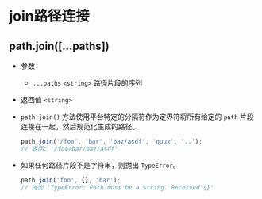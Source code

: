 # join路径连接

## path.join(\[...paths])

  - 参数

      - `...paths` `<string>` 路径片段的序列

  - 返回值 `<string>`

  - `path.join()` 方法使用平台特定的分隔符作为定界符将所有给定的 `path` 片段连接在一起，然后规范化生成的路径。

    ```javascript
    path.join('/foo', 'bar', 'baz/asdf', 'quux', '..');
    // 返回: '/foo/bar/baz/asdf'
    ```

  - 如果任何路径片段不是字符串，则抛出 `TypeError`。

    ```javascript
    path.join('foo', {}, 'bar');
    // 抛出 'TypeError: Path must be a string. Received {}'
    ```
